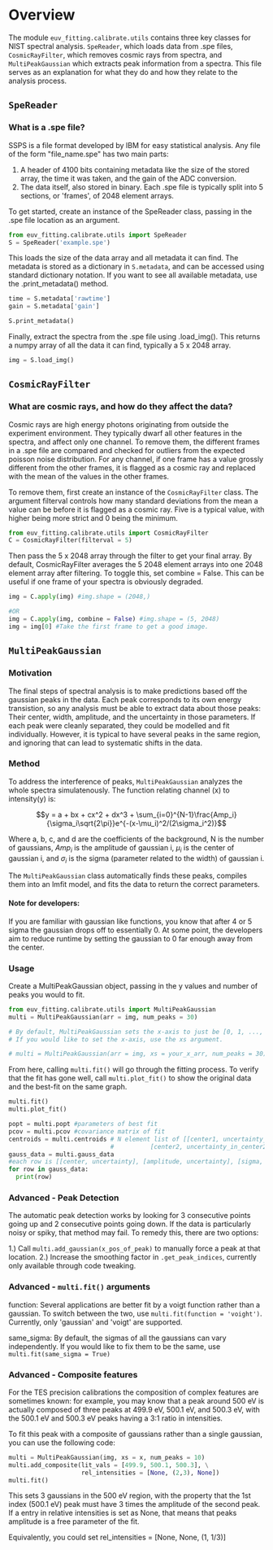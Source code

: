 # Overview

The module `euv_fitting.calibrate.utils` contains three key classes for NIST spectral analysis. `SpeReader`, which loads data from .spe files, `CosmicRayFilter`, which removes cosmic rays from spectra, and `MultiPeakGaussian` which extracts peak information from a spectra. This file serves as an explanation for what they do and how they relate to the analysis process.

## `SpeReader`

### What is a .spe file?

SSPS is a file format developed by IBM for easy statistical analysis. Any file of the form "file_name.spe" has two main parts:
1. A header of 4100 bits containing metadata like the size of the stored array, the time it was taken, and the gain of the ADC conversion.
2. The data itself, also stored in binary. Each .spe file is typically split into 5 sections, or 'frames', of 2048 element arrays.


To get started, create an instance of the SpeReader class, passing in the .spe file location as an argument.

```python
from euv_fitting.calibrate.utils import SpeReader
S = SpeReader('example.spe')
```

This loads the size of the data array and all metadata it can find. The metadata is stored as a dictionary in `S.metadata`, and can be accessed using standard dictionary notation. If you want to see all available metadata, use the .print_metadata() method.

```python
time = S.metadata['rawtime']
gain = S.metadata['gain']

S.print_metadata()
```

Finally, extract the spectra from the .spe file using .load_img(). This returns a numpy array of all the data it can find, typically a 5 x 2048 array.
```python
img = S.load_img()
```

## `CosmicRayFilter`

### What are cosmic rays, and how do they affect the data?

Cosmic rays are high energy photons originating from outside the experiment environment. They typically dwarf all other features in the spectra, and affect only one channel. To remove them, the different frames in a .spe file are compared and checked for outliers from the expected poisson noise distribution. For any channel, if one frame has a value grossly different from the other frames, it is flagged as a cosmic ray and replaced with the mean of the values in the other frames.

To remove them, first create an instance of the `CosmicRayFilter` class. The argument filterval controls how many standard deviations from the mean a value can be before it is flagged as a cosmic ray. Five is a typical value, with higher being more strict and 0 being the minimum.

```python
from euv_fitting.calibrate.utils import CosmicRayFilter
C = CosmicRayFilter(filterval = 5)
```

Then pass the 5 x 2048 array through the filter to get your final array. By default, CosmicRayFilter averages the 5 2048 element arrays into one 2048 element array after filtering. To toggle this, set combine = False. This can be useful if one frame of your spectra is obviously degraded.

```python
img = C.apply(img) #img.shape = (2048,)

#OR
img = C.apply(img, combine = False) #img.shape = (5, 2048)
img = img[0] #Take the first frame to get a good image.
```

## `MultiPeakGaussian`

### Motivation
The final steps of spectral analysis is to make predictions based off the gaussian peaks in the data. Each peak corresponds to its own energy transistion, so any analysis must be able to extract data about those peaks: Their center, width, amplitude, and the uncertainty in those parameters. If each peak were cleanly separated, they could be modelled and fit individually. However, it is typical to have several peaks in the same region, and ignoring that can lead to systematic shifts in the data.

### Method
To address the interference of peaks, ```MultiPeakGaussian``` analyzes the whole spectra simulatenously. The function relating channel (x) to intensity(y) is:

$$y = a + bx + cx^2 + dx^3 + \sum_{i=0}^{N-1}\frac{Amp_i}{\sigma_i\sqrt{2\pi}}e^{-(x-\mu_i)^2/(2\sigma_i^2)}$$

Where a, b, c, and d are the coefficients of the background, N is the number of gaussians, $Amp_i$ is the amplitude of gaussian i, $\mu_i$ is the center of gaussian i, and $\sigma_i$ is the sigma (parameter related to the width) of gaussian i.

The `MultiPeakGaussian` class automatically finds these peaks, compiles them into an lmfit model, and fits the data to return the correct parameters.

#### Note for developers:
If you are familiar with gaussian like functions, you know that after 4 or 5 sigma the gaussian drops off to essentially 0. At some point, the developers aim to reduce runtime by setting the gaussian to 0 far enough away from the center.

### Usage
Create a MultiPeakGaussian object, passing in the y values and number of peaks you would to fit.

```python
from euv_fitting.calibrate.utils import MultiPeakGaussian
multi = MultiPeakGaussian(arr = img, num_peaks = 30)

# By default, MultiPeakGaussian sets the x-axis to just be [0, 1, ..., len(arr) - 1]
# If you would like to set the x-axis, use the xs argument.

# multi = MultiPeakGaussian(arr = img, xs = your_x_arr, num_peaks = 30)
```

From here, calling `multi.fit()` will go through the fitting process. To verify that the fit has gone well, call `multi.plot_fit()` to show the original data and the best-fit on the same graph.

```python
multi.fit()
multi.plot_fit()

popt = multi.popt #parameters of best fit
pcov = multi.pcov #covariance matrix of fit
centroids = multi.centroids # N element list of [[center1, uncertainty_in_center1],
                            #          [center2, uncertainty_in_center2], ...]
gauss_data = multi.gauss_data 
#each row is [[center, uncertainty], [amplitude, uncertainty], [sigma, uncertainty]]
for row in gauss_data:
  print(row)
```

### Advanced - Peak Detection

The automatic peak detection works by looking for 3 consecutive points going up and 2 consecutive points going down. If the data is particularly noisy or spiky, that method may fail.
To remedy this, there are two options:

1.) Call ```multi.add_gaussian(x_pos_of_peak)``` to manually force a peak at that location.
2.) Increase the smoothing factor in ```.get_peak_indices```, currently only available through code tweaking.
 
### Advanced - `multi.fit()` arguments

function: Several applications are better fit by a voigt function rather than a gaussian. To switch between the two, use `multi.fit(function = 'voight')`. Currently, only 'gaussian' and 'voigt' are supported.

same_sigma: By default, the sigmas of all the gaussians can vary independently. If you would like to fix them to be the same, use `multi.fit(same_sigma = True)`

### Advanced - Composite features

For the TES precision calibrations the composition of complex features are sometimes known: for example, you may know that a peak around 500 eV is actually composed of three peaks at 499.9 eV, 500.1 eV, and 500.3 eV, with the 500.1 eV and 500.3 eV peaks having a 3:1 ratio in intensities.

To fit this peak with a composite of gaussians rather than a single gaussian, you can use the following code:

```python
multi = MultiPeakGaussian(img, xs = x, num_peaks = 10)
multi.add_composite(lit_vals = [499.9, 500.1, 500.3], \
                    rel_intensities = [None, (2,3), None])
multi.fit()
```

This sets 3 gaussians in the 500 eV region, with the property that the 1st index (500.1 eV) peak must have 3 times the amplitude of the second peak. If a entry in relative intensities is set as None, that means that peaks amplitude is a free parameter of the fit.

Equivalently, you could set rel_intensities = [None, None, (1, 1/3)]







